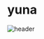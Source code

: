# yuna

![header](https://capsule-render.vercel.app/api?type=waving&color=auto&height=300&section=header&text=YUNA%20CODE&fontSize=90)

<a href="https://img.shields.io/badge/html-E34F26?style=for-the-badge&logo=html5&logoColor=white"></a>
<a href="https://img.shields.io/badge/css-1572B6?style=for-the-badge&logo=css3&logoColor=white"></a>
<a href="https://img.shields.io/badge/javascript-F7DF1E?style=for-the-badge&logo=javascript&logoColor=white"></a>
